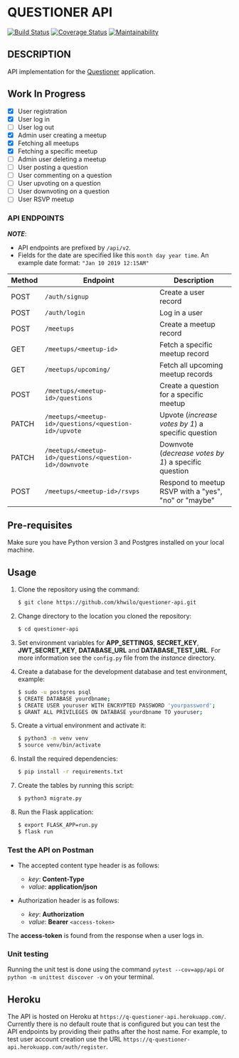 # QUESTIONER API

[![Build Status](https://travis-ci.org/khwilo/questioner-api.svg?branch=develop)](https://travis-ci.org/khwilo/questioner-api) [![Coverage Status](https://coveralls.io/repos/github/khwilo/questioner-api/badge.svg?branch=develop)](https://coveralls.io/github/khwilo/questioner-api?branch=develop) [![Maintainability](https://api.codeclimate.com/v1/badges/83bc5cc4ff739b5841c1/maintainability)](https://codeclimate.com/github/khwilo/questioner-api/maintainability)

## DESCRIPTION

API implementation for the [Questioner](https://khwilo.github.io/questioner/) application.

## Work In Progress

- [x] User registration
- [x] User log in
- [ ] User log out
- [x] Admin user creating a meetup
- [x] Fetching all meetups
- [x] Fetching a specific meetup
- [ ] Admin user deleting a meetup
- [ ] User posting a question
- [ ] User commenting on a question
- [ ] User upvoting on a question
- [ ] User downvoting on a question
- [ ] User RSVP meetup

### API ENDPOINTS

**_NOTE_**:

- API endpoints are prefixed by `/api/v2`.
- Fields for the date are specified like this `month day year time`. An example date format: `"Jan 10 2019 12:15AM"`

| Method        | Endpoint                                                       | Description              |
| ------------- | -------------------------------------------------------------- | ------------------------ |
| POST          | `/auth/signup`                                                 | Create a user record     |
| POST          | `/auth/login`                                                  | Log in a user            |
| POST          | `/meetups`                                                     | Create a meetup record   |
| GET           | `/meetups/<meetup-id>`                                         | Fetch a specific meetup record |
| GET           | `/meetups/upcoming/`                                           | Fetch all upcoming meetup records |
| POST          | `/meetups/<meetup-id>/questions`                               | Create a question for a specific meetup |
| PATCH         | `/meetups/<meetup-id>/questions/<question-id>/upvote`          | Upvote (_increase votes by 1_) a specific question |
| PATCH         | `/meetups/<meetup-id>/questions/<question-id>/downvote`        | Downvote (_decrease votes by 1_) a specific question |
| POST          | `/meetups/<meetup-id>/rsvps`                                   | Respond to meetup RSVP with a "yes", "no" or "maybe" |

## Pre-requisites

Make sure you have Python version 3 and Postgres installed on your local machine.

## Usage

1. Clone the repository using the command:

    ```bash
    $ git clone https://github.com/khwilo/questioner-api.git
    ``` 

2. Change directory to the location you cloned the repository:

    ```bash
    $ cd questioner-api
    ``` 

3. Set environment variables for **APP_SETTINGS**, **SECRET_KEY**, **JWT_SECRET_KEY**, **DATABASE_URL** and **DATABASE_TEST_URL**. For more information see the `config.py` file from the _instance_ directory.

4. Create a database for the development database and test environment, example:

    ```bash
    $ sudo -u postgres psql
    $ CREATE DATABASE yourdbname;
    $ CREATE USER youruser WITH ENCRYPTED PASSWORD 'yourpassword';
    $ GRANT ALL PRIVILEGES ON DATABASE yourdbname TO youruser;
    ``` 

4. Create a virtual environment and activate it:

    ```bash
    $ python3 -m venv venv
    $ source venv/bin/activate
    ``` 

5. Install the required dependencies:

    ```bash
    $ pip install -r requirements.txt
    ``` 

6. Create the tables by running this script:

    ```bash
    $ python3 migrate.py
    ```

7. Run the Flask application:

    ```bash
    $ export FLASK_APP=run.py
    $ flask run
    ``` 

### Test the API on Postman

- The accepted content type header is as follows:

  - *key*: **Content-Type** 
  - *value*: **application/json**

- Authorization header is as follows:

  - *key*: **Authorization** 
  - *value*: **Bearer** `<access-token>`

The **access-token** is found from the response when a user logs in.

### Unit testing

Running the unit test is done using the command `pytest --cov=app/api` or `python -m unittest discover -v` on your terminal.

## Heroku

The API is hosted on Heroku at `https://q-questioner-api.herokuapp.com/`. Currently there is no default route that is configured but you can test the API endpoints by providing their paths after the host name. For example, to test user account creation use the URL `https://q-questioner-api.herokuapp.com/auth/register`.

